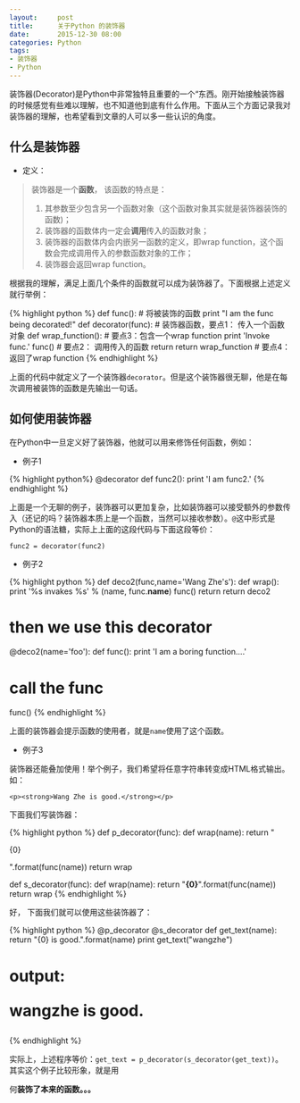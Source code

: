 ```yaml
---
layout:     post
title:      关于Python 的装饰器
date:       2015-12-30 08:00
categories: Python
tags:
- 装饰器
- Python
---
```


装饰器(Decorator)是Python中非常独特且重要的一个“东西。刚开始接触装饰器的时候感觉有些难以理解，也不知道他到底有什么作用。下面从三个方面记录我对装饰器的理解，也希望看到文章的人可以多一些认识的角度。

## 什么是装饰器

- 定义：  
> 装饰器是一个**函数**， 该函数的特点是：
> 1. 其参数至少包含另一个函数对象（这个函数对象其实就是装饰器装饰的函数)；
> 2. 装饰器的函数体内一定会**调用**传入的函数对象；
> 3. 装饰器的函数体内会内嵌另一函数的定义，即wrap function，这个函数会完成调用传入的参数函数对象的工作；
> 4. 装饰器会返回wrap function。

根据我的理解，满足上面几个条件的函数就可以成为装饰器了。下面根据上述定义就行举例：

{% highlight python %}
def func(): # 将被装饰的函数
    print "I am the func being decorated!" 
def decorator(func): # 装饰器函数，要点1： 传入一个函数对象
    def wrap_function(): # 要点3：包含一个wrap function
	    print 'Invoke func.'
		func() # 要点2： 调用传入的函数
		return
	return wrap_function # 要点4： 返回了wrap function
{% endhighlight %}

上面的代码中就定义了一个装饰器`decorator`。但是这个装饰器很无聊，他是在每次调用被装饰的函数是先输出一句话。

## 如何使用装饰器

在Python中一旦定义好了装饰器，他就可以用来修饰任何函数，例如：
- 例子1

{% highlight python%}
@decorator
def func2():
    print 'I am func2.'
{% endhighlight %}

上面是一个无聊的例子，装饰器可以更加复杂，比如装饰器可以接受额外的参数传入（还记的吗？装饰器本质上是一个函数，当然可以接收参数）。`@`这中形式是Python的语法糖，实际上上面的这段代码与下面这段等价：

`func2 = decorator(func2)`

- 例子2

{% highlight python %}
def deco2(func,name='Wang Zhe's'):
    def wrap():
        print '%s invakes %s' % (name, func.__name__)
		func()
		return
	return deco2
# then we use this decorator
@deco2(name='foo'):
def func():
    print 'I am a boring function....'
# call the func
func()
{% endhighlight %}

上面的装饰器会提示函数的使用者，就是`name`使用了这个函数。

- 例子3

装饰器还能叠加使用！举个例子，我们希望将任意字符串转变成HTML格式输出。如：

`<p><strong>Wang Zhe is good.</strong></p>`

下面我们写装饰器：

{% highlight python %}
def p_decorator(func):
    def wrap(name):
        return "<p>{0}</p>".format(func(name))
	return wrap

def s_decorator(func):
    def wrap(name):
        return "<strong>{0}</strong>".format(func(name))
	return wrap
{% endhighlight %}

好， 下面我们就可以使用这些装饰器了：

{% highlight python %}
@p_decorator
@s_decorator
def get_text(name):
    return "{0} is good.".format(name)
print get_text("wangzhe")
# output: <p><strong>wangzhe is good.</strong></p>	
{% endhighlight %}

实际上，上述程序等价：`get_text = p_decorator(s_decorator(get_text))`。其实这个例子比较形象，就是用<p>何<strong>装饰了本来的函数。。。


